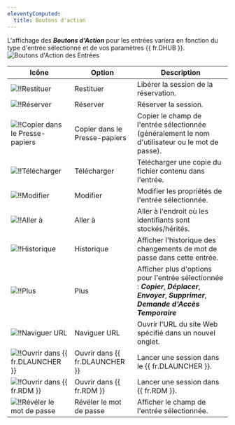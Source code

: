 ```yaml
---
eleventyComputed:
  title: Boutons d'action
---
```

L'affichage des ***Boutons d'Action*** pour les entrées variera en fonction du type d'entrée sélectionné et de vos paramètres {{ fr.DHUB }}.
![Boutons d'Action des Entrées](https://cdnweb.devolutions.net/docs/docs_en_hub_Hub2076.png)

| Icône | Option | Description |
| --- | --- | --- |
| ![!!Restituer](https://cdnweb.devolutions.net/docs/docs_en_hub_icons_check-in.png) | Restituer | Libérer la session de la réservation. |
| ![!!Réserver](https://cdnweb.devolutions.net/docs/docs_en_hub_icons_check-out.png) | Réserver | Réserver la session. |
| ![!!Copier dans le Presse-papiers](https://cdnweb.devolutions.net/docs/docs_en_hub_icons_copy-clipboard.png) | Copier dans le Presse-papiers | Copier le champ de l'entrée sélectionnée (généralement le nom d'utilisateur ou le mot de passe). |
| ![!!Télécharger](https://cdnweb.devolutions.net/docs/docs_en_hub_icons_entry-SampleDownload.png) | Télécharger | Télécharger une copie du fichier contenu dans l'entrée. |
| ![!!Modifier](https://cdnweb.devolutions.net/docs/docs_en_hub_icons_edit.png) | Modifier | Modifier les propriétés de l'entrée sélectionnée. |
| ![!!Aller à](https://cdnweb.devolutions.net/docs/docs_en_hub_icons_entry-SampleKey1.png) | Aller à | Aller à l'endroit où les identifiants sont stockés/hérités. |
| ![!!Historique](https://cdnweb.devolutions.net/docs/docs_en_hub_icons_password-history-bold.png) | Historique | Afficher l'historique des changements de mot de passe dans cette entrée. |
| ![!!Plus](https://cdnweb.devolutions.net/docs/docs_en_hub_icons_more-vert.png) | Plus | Afficher plus d'options pour l'entrée sélectionnée : ***Copier***, ***Déplacer***, ***Envoyer***, ***Supprimer***, ***Demande d'Accès Temporaire*** |
| ![!!Naviguer URL](https://cdnweb.devolutions.net/docs/docs_en_hub_icons_earth.png) | Naviguer URL | Ouvrir l'URL du site Web spécifié dans un nouvel onglet. |
| ![!!Ouvrir dans {{ fr.DLAUNCHER }}](https://cdnweb.devolutions.net/docs/docs_en_hub_icons_activate-launch.png) | Ouvrir dans {{ fr.DLAUNCHER }} | Lancer une session dans le {{ fr.DLAUNCHER }}. |
| ![!!Ouvrir dans {{ fr.RDM }}](https://cdnweb.devolutions.net/docs/docs_en_hub_icons_logo-rdm.png) | Ouvrir dans {{ fr.RDM }} | Lancer une session dans {{ fr.RDM }}. |
| ![!!Révéler le mot de passe](https://cdnweb.devolutions.net/docs/docs_en_hub_icons_entry-SampleView.png) | Révéler le mot de passe | Afficher le champ de l'entrée sélectionnée. |
